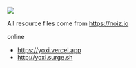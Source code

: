 ![](https://cdn.jsdelivr.net/gh/d1y/yoxi_data@master/data/logo.png)

All resource files come from https://noiz.io

online

- https://yoxi.vercel.app
- http://yoxi.surge.sh